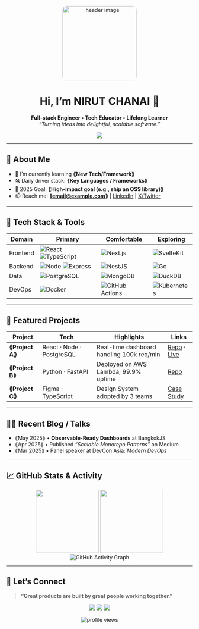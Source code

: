 <!-- Banner / Cover -->
<p align="center">
  <img src="https://marketplace.canva.com/wDGss/MAEy6twDGss/1/tl/canva-cartoon-avocado-illustration-MAEy6twDGss.png" 
       alt="header image" 
       width="200" 
       style="border-radius: 10px;" />
</p>


<h1 align="center">
  Hi, I’m <strong>NIRUT CHANAI</strong> 👋
</h1>

<p align="center">
  <strong>Full-stack Engineer • Tech Educator • Lifelong Learner</strong><br/>
  <em>“Turning ideas into delightful, scalable software.”</em>
</p>

<p align="center">
  <img src="https://readme-typing-svg.herokuapp.com?size=22&color=36BCF7&center=true&vCenter=true&lines=Full-stack+Engineer;Open+Source+Contributor;Tech+Educator" />
</p>

---

## 🚀 About Me
- 🌱  I’m currently learning **⟪New Tech/Framework⟫**  
- 🛠  Daily driver stack: **⟪Key Languages / Frameworks⟫**  
- 🎯  2025 Goal: **⟪High-impact goal (e.g., ship an OSS library)⟫**  
- 📫  Reach me: **⟪email@example.com⟫** | [LinkedIn](⟪url⟫) | [X/Twitter](⟪url⟫)

---

## 🧰 Tech Stack & Tools
<div align="center">

| Domain   | Primary | Comfortable | Exploring |
|----------|---------|-------------|-----------|
| Frontend | ![React](https://img.shields.io/badge/React-20232A?logo=react&logoColor=61DAFB) ![TypeScript](https://img.shields.io/badge/TypeScript-007ACC?logo=typescript&logoColor=white) | ![Next.js](https://img.shields.io/badge/Next.js-000?logo=nextdotjs) | ![SvelteKit](https://img.shields.io/badge/SvelteKit-FF3E00?logo=svelte&logoColor=white) |
| Backend  | ![Node](https://img.shields.io/badge/Node.js-339933?logo=node.js&logoColor=white) ![Express](https://img.shields.io/badge/Express-000000?logo=express&logoColor=white) | ![NestJS](https://img.shields.io/badge/NestJS-E0234E?logo=nestjs&logoColor=white) | ![Go](https://img.shields.io/badge/Go-00ADD8?logo=go&logoColor=white) |
| Data     | ![PostgreSQL](https://img.shields.io/badge/PostgreSQL-4169E1?logo=postgresql&logoColor=white) | ![MongoDB](https://img.shields.io/badge/MongoDB-47A248?logo=mongodb&logoColor=white) | ![DuckDB](https://img.shields.io/badge/DuckDB-FFC700?logoColor=000) |
| DevOps   | ![Docker](https://img.shields.io/badge/Docker-2496ED?logo=docker&logoColor=white) | ![GitHub Actions](https://img.shields.io/badge/GitHub%20Actions-2088FF?logo=githubactions&logoColor=white) | ![Kubernetes](https://img.shields.io/badge/Kubernetes-326CE5?logo=kubernetes&logoColor=white) |

</div>

---

## 📌 Featured Projects
| Project | Tech | Highlights | Links |
|---------|------|-----------|-------|
| **⟪Project A⟫** | React · Node · PostgreSQL | Real-time dashboard handling 100k req/min | [Repo](⟪url⟫) · [Live](⟪url⟫) |
| **⟪Project B⟫** | Python · FastAPI | Deployed on AWS Lambda; 99.9% uptime | [Repo](⟪url⟫) |
| **⟪Project C⟫** | Figma · TypeScript | Design System adopted by 3 teams | [Case Study](⟪url⟫) |

---

## ✍🏻 Recent Blog / Talks
- ⟪May 2025⟫ • **Observable-Ready Dashboards** at BangkokJS  
- ⟪Apr 2025⟫ • Published *“Scalable Monorepo Patterns”* on Medium  
- ⟪Mar 2025⟫ • Panel speaker at DevCon Asia: *Modern DevOps*

---

## 📈 GitHub Stats & Activity
<div align="center">
  <img height="170" src="https://github-readme-stats.vercel.app/api?username=⟪USERNAME⟫&show_icons=true&theme=tokyonight&hide_border=true" />
  <img height="170" src="https://github-readme-stats.vercel.app/api/top-langs/?username=⟪USERNAME⟫&layout=compact&theme=tokyonight&hide_border=true" />
</div>

<div align="center">
  <img src="https://github-readme-activity-graph.vercel.app/graph?username=⟪USERNAME⟫&theme=react-dark" alt="GitHub Activity Graph"/>
</div>

---

## 🤝 Let’s Connect
> **“Great products are built by great people working together.”**

<p align="center">
  <a href="mailto:⟪email@example.com⟫"><img src="https://img.shields.io/badge/Email-D14836?logo=gmail&logoColor=white" /></a>
  <a href="https://linkedin.com/in/⟪USERNAME⟫"><img src="https://img.shields.io/badge/LinkedIn-0077B5?logo=linkedin&logoColor=white" /></a>
  <a href="https://twitter.com/⟪USERNAME⟫"><img src="https://img.shields.io/badge/Twitter-1DA1F2?logo=twitter&logoColor=white" /></a>
</p>

<p align="center">
  <img src="https://komarev.com/ghpvc/?username=⟪USERNAME⟫&style=flat-square&color=blue" alt="profile views"/>
</p>
